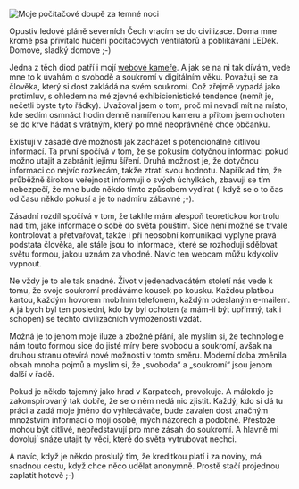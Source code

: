 <!-- dcterms:identifier = riderweblog#9 -->
<!-- dcterms:title = Svoboda a soukromí v digitálním věku -->
<!-- np9:categoryId = 2 -->
<!-- x4w:category = Lidé a jiná zvěř -->
<!-- np9:authorId = 1 -->
<!-- np9:authorEmail = michal.valasek@altairis.cz -->
<!-- dcterms:creator = Michal Altair Valášek -->
<!-- dcterms:created = 2003-02-10T23:31:49+01:00 -->
<!-- dcterms:dateAccepted = 2003-02-10T23:31:49+01:00 -->

![Moje počítačové doupě za temné noci](https://www.cdn.altairis.cz/Blog/atnight.jpg)

Opustiv ledové pláně severních Čech vracím se do civilizace. Doma mne kromě psa přivítalo hučení počítačových ventilátorů a poblikávání LEDek. Domove, sladký domove ;-)

Jedna z těch diod patří i mojí [webové kameře](http://www.rider.cz/cs/webcam/). A jak se na ni tak dívám, vede mne to k úvahám o svobodě a soukromí v digitálním věku. Považuji se za člověka, který si dost zakládá na svém soukromí. Což zřejmě vypadá jako protimluv, s ohledem na mé zjevné exhibicionistické tendence (nemít je, nečetli byste tyto řádky). Uvažoval jsem o tom, proč mi nevadí mít na místo, kde sedím osmnáct hodin denně namířenou kameru a přitom jsem ochoten se do krve hádat s vrátným, který po mně neoprávněně chce občanku.

Existují v zásadě dvě možnosti jak zacházet s potencionálně citlivou informací. Ta první spočívá v tom, že se pokusím dotyčnou informaci pokud možno utajit a zabránit jejímu šíření. Druhá možnost je, že dotyčnou informaci co nejvíc rozkecám, takže ztratí svou hodnotu. Například tím, že průběžně širokou veřejnost informuji o svých úchylkách, zbavuji se tím nebezpečí, že mne bude někdo tímto způsobem vydírat (i když se o to čas od času někdo pokusí a je to nadmíru zábavné ;-).

Zásadní rozdíl spočívá v tom, že takhle mám alespoň teoretickou kontrolu nad tím, jaké informace o sobě do světa pouštím. Sice není možné se trvale kontrolovat a přetvařovat, takže i při neosobní komunikaci vyplyne pravá podstata člověka, ale stále jsou to informace, které se rozhoduji sdělovat světu formou, jakou uznám za vhodné. Navíc ten webcam můžu kdykoliv vypnout.

Ne vždy je to ale tak snadné. Život v jedenadvacátém století nás vede k tomu, že svoje soukromí prodáváme kousek po kousku. Každou platbou kartou, každým hovorem mobilním telefonem, každým odeslaným e-mailem. A já bych byl ten poslední, kdo by byl ochoten (a mám-li být upřímný, tak i schopen) se těchto civilizačních vymožeností vzdát.

Možná je to jenom moje iluze a zbožné přání, ale myslím si, že technologie nám touto formou sice do jisté míry bere svobodu a soukromí, avšak na druhou stranu otevírá nové možnosti v tomto směru. Moderní doba změnila obsah mnoha pojmů a myslím si, že „svoboda“ a „soukromí“ jsou jenom další v řadě.

Pokud je někdo tajemný jako hrad v Karpatech, provokuje. A málokdo je zakonspirovaný tak dobře, že se o něm nedá nic zjistit. Každý, kdo si dá tu práci a zadá moje jméno do vyhledávače, bude zavalen dost značným množstvím informací o mojí osobě, mých názorech a podobně. Přestože mohou být citlivé, nepředstavují pro mne zásah do soukromí. A hlavně mi dovolují snáze utajit ty věci, které do světa vytrubovat nechci.

A navíc, když je někdo proslulý tím, že kreditkou platí i za noviny, má snadnou cestu, když chce něco udělat anonymně. Prostě stačí projednou zaplatit hotově ;-)